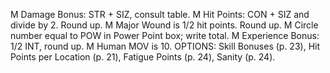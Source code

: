 M Damage Bonus:
STR + SIZ, consult table.
M Hit Points: CON + SIZ and divide by 2. Round up.
M Major Wound is 1/2 hit points. Round up.
M Circle number equal to POW in Power Point box; write total.
M Experience Bonus: 1/2 INT, round up.
M Human MOV is 10.
OPTIONS: Skill Bonuses (p. 23), Hit Points per Location (p. 21), Fatigue
Points (p. 24), Sanity (p. 24).